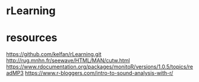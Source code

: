 # rLearning

# resources 
https://github.com/kelfan/rLearning.git
http://rug.mnhn.fr/seewave/HTML/MAN/cutw.html
https://www.rdocumentation.org/packages/monitoR/versions/1.0.5/topics/readMP3
https://www.r-bloggers.com/intro-to-sound-analysis-with-r/